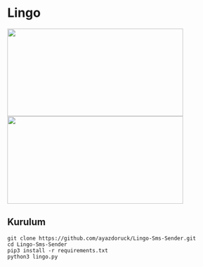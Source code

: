 # Lingo

<img src=https://github.com/tingirifistik/Enough-Reborn/assets/51286195/fc10a910-b4a4-4ff2-8058-62767b9af30f height="200px" width="400px"/>
<img src=https://user-images.githubusercontent.com/51286195/209442235-7069b8e7-b3f3-4b70-82cb-a86014836be0.png height="200px" width="400px"/>


<h2>Kurulum</h2>

```console
git clone https://github.com/ayazdoruck/Lingo-Sms-Sender.git
cd Lingo-Sms-Sender
pip3 install -r requirements.txt
python3 lingo.py
```
